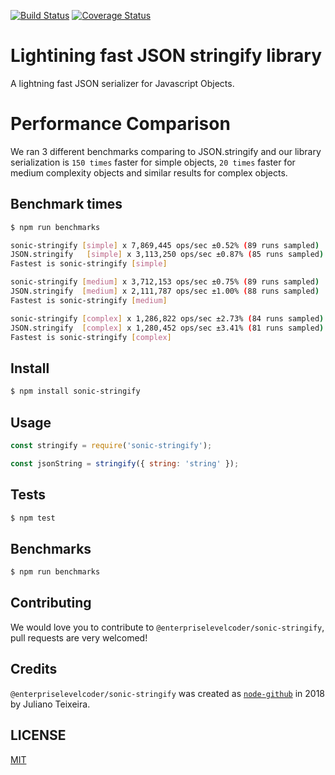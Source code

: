 [![Build Status](https://travis-ci.org/enterpriselevelcoder/sonic-stringify.svg?branch=master)](https://travis-ci.org/enterpriselevelcoder/sonic-stringify) [![Coverage Status](https://coveralls.io/repos/github/enterpriselevelcoder/sonic-stringify/badge.svg?branch=master)](https://coveralls.io/github/enterpriselevelcoder/sonic-stringify?branch=master)


# Lightining fast JSON stringify library

A lightning fast JSON serializer for Javascript Objects.

# Performance Comparison

We ran 3 different benchmarks comparing to JSON.stringify and our library serialization is `150 times` faster for simple objects, `20 times` faster for medium complexity objects and similar results for complex objects.

## Benchmark times

```bash
$ npm run benchmarks

sonic-stringify [simple] x 7,869,445 ops/sec ±0.52% (89 runs sampled)
JSON.stringify   [simple] x 3,113,250 ops/sec ±0.87% (85 runs sampled)
Fastest is sonic-stringify [simple]

sonic-stringify [medium] x 3,712,153 ops/sec ±0.75% (89 runs sampled)
JSON.stringify  [medium] x 2,111,787 ops/sec ±1.00% (88 runs sampled)
Fastest is sonic-stringify [medium]

sonic-stringify [complex] x 1,286,822 ops/sec ±2.73% (84 runs sampled)
JSON.stringify  [complex] x 1,280,452 ops/sec ±3.41% (81 runs sampled)
Fastest is sonic-stringify [complex]
```

## Install

```bash 
$ npm install sonic-stringify
```

## Usage

``` js
const stringify = require('sonic-stringify');

const jsonString = stringify({ string: 'string' });
```

## Tests

```bash
$ npm test
```

## Benchmarks

```bash
$ npm run benchmarks
```

## Contributing

We would love you to contribute to `@enterpriselevelcoder/sonic-stringify`, pull requests are very welcomed!

## Credits

`@enterpriselevelcoder/sonic-stringify` was created as [`node-github`](https://www.npmjs.com/package/github)
in 2018 by Juliano Teixeira.

## LICENSE

[MIT](LICENSE)

